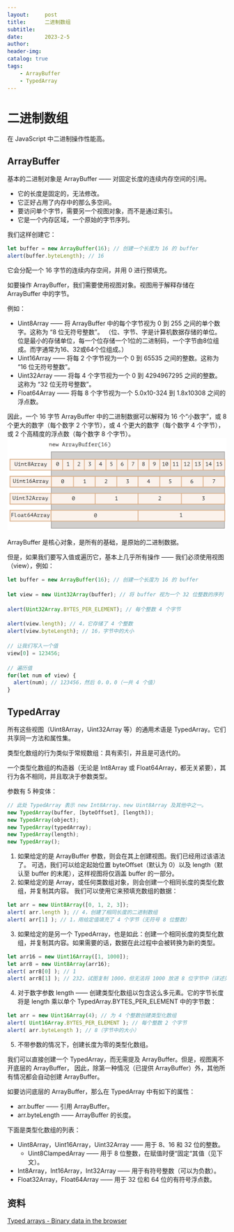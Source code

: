 ```yaml
---
layout:     post
title:      二进制数组
subtitle:   
date:       2023-2-5
author:     
header-img: 
catalog: true
tags:
    - ArrayBuffer
    - TypedArray
---
```

# 二进制数组
在 JavaScript 中二进制操作性能高。

## ArrayBuffer
基本的二进制对象是 ArrayBuffer —— 对固定长度的连续内存空间的引用。

- 它的长度是固定的，无法修改。
- 它正好占用了内存中的那么多空间。
- 要访问单个字节，需要另一个视图对象，而不是通过索引。
- 它是一个内存区域，一个原始的字节序列。

我们这样创建它：
```javascript
let buffer = new ArrayBuffer(16); // 创建一个长度为 16 的 buffer
alert(buffer.byteLength); // 16
```

它会分配一个 16 字节的连续内存空间，并用 0 进行预填充。

如要操作 ArrayBuffer，我们需要使用视图对象。视图用于解释存储在 ArrayBuffer 中的字节。

例如：
- Uint8Array —— 将 ArrayBuffer 中的每个字节视为 0 到 255 之间的单个数字。这称为 “8 位无符号整数”。
（位、字节、字是计算机数据存储的单位。位是最小的存储单位，每一个位存储一个1位的二进制码，一个字节由8位组成。而字通常为16、32或64个位组成。）
- Uint16Array —— 将每 2 个字节视为一个 0 到 65535 之间的整数。这称为 “16 位无符号整数”。
- Uint32Array —— 将每 4 个字节视为一个 0 到 4294967295 之间的整数。这称为 “32 位无符号整数”。
- Float64Array —— 将每 8 个字节视为一个 5.0x10-324 到 1.8x10308 之间的浮点数。

因此，一个 16 字节 ArrayBuffer 中的二进制数据可以解释为 16 个“小数字”，或 8 个更大的数字（每个数字 2 个字节），或 4 个更大的数字（每个数字 4 个字节），或 2 个高精度的浮点数（每个数字 8 个字节）。
![img.png](/img/ArrayBuffer和视图.png)

ArrayBuffer 是核心对象，是所有的基础，是原始的二进制数据。

但是，如果我们要写入值或遍历它，基本上几乎所有操作 —— 我们必须使用视图（view），例如：
```javascript
let buffer = new ArrayBuffer(16); // 创建一个长度为 16 的 buffer

let view = new Uint32Array(buffer); // 将 buffer 视为一个 32 位整数的序列

alert(Uint32Array.BYTES_PER_ELEMENT); // 每个整数 4 个字节

alert(view.length); // 4，它存储了 4 个整数
alert(view.byteLength); // 16，字节中的大小

// 让我们写入一个值
view[0] = 123456;

// 遍历值
for(let num of view) {
  alert(num); // 123456，然后 0，0，0（一共 4 个值）
}
```

## TypedArray
所有这些视图（Uint8Array，Uint32Array 等）的通用术语是 TypedArray。它们共享同一方法和属性集。

类型化数组的行为类似于常规数组：具有索引，并且是可迭代的。

一个类型化数组的构造器（无论是 Int8Array 或 Float64Array，都无关紧要），其行为各不相同，并且取决于参数类型。

参数有 5 种变体：
```javascript
// 此处 TypedArray 表示 new Int8Array、new Uint8Array 及其他中之一。
new TypedArray(buffer, [byteOffset], [length]);
new TypedArray(object);
new TypedArray(typedArray);
new TypedArray(length);
new TypedArray();
```

1. 如果给定的是 ArrayBuffer 参数，则会在其上创建视图。我们已经用过该语法了。
可选，我们可以给定起始位置 byteOffset（默认为 0）以及 length（默认至 buffer 的末尾），这样视图将仅涵盖 buffer 的一部分。
2. 如果给定的是 Array，或任何类数组对象，则会创建一个相同长度的类型化数组，并复制其内容。
我们可以使用它来预填充数组的数据：

```javascript
let arr = new Uint8Array([0, 1, 2, 3]);
alert( arr.length ); // 4，创建了相同长度的二进制数组
alert( arr[1] ); // 1，用给定值填充了 4 个字节（无符号 8 位整数）
```
3. 如果给定的是另一个 TypedArray，也是如此：创建一个相同长度的类型化数组，并复制其内容。如果需要的话，数据在此过程中会被转换为新的类型。
```javascript
let arr16 = new Uint16Array([1, 1000]);
let arr8 = new Uint8Array(arr16);
alert( arr8[0] ); // 1
alert( arr8[1] ); // 232，试图复制 1000，但无法将 1000 放进 8 位字节中（详述见下文）。
```
4. 对于数字参数 length —— 创建类型化数组以包含这么多元素。它的字节长度将是 length 乘以单个 TypedArray.BYTES_PER_ELEMENT 中的字节数：
```javascript
let arr = new Uint16Array(4); // 为 4 个整数创建类型化数组
alert( Uint16Array.BYTES_PER_ELEMENT ); // 每个整数 2 个字节
alert( arr.byteLength ); // 8（字节中的大小）
```
5. 不带参数的情况下，创建长度为零的类型化数组。
   
我们可以直接创建一个 TypedArray，而无需提及 ArrayBuffer。但是，视图离不开底层的 ArrayBuffer，
因此，除第一种情况（已提供 ArrayBuffer）外，其他所有情况都会自动创建 ArrayBuffer。

如要访问底层的 ArrayBuffer，那么在 TypedArray 中有如下的属性：

- arr.buffer —— 引用 ArrayBuffer。
- arr.byteLength —— ArrayBuffer 的长度。

下面是类型化数组的列表：
- Uint8Array，Uint16Array，Uint32Array —— 用于 8、16 和 32 位的整数。
  - Uint8ClampedArray —— 用于 8 位整数，在赋值时便“固定“其值（见下文）。
- Int8Array，Int16Array，Int32Array —— 用于有符号整数（可以为负数）。
- Float32Array，Float64Array —— 用于 32 位和 64 位的有符号浮点数。

## 资料
[Typed arrays - Binary data in the browser](https://web.dev/webgl-typed-arrays/)